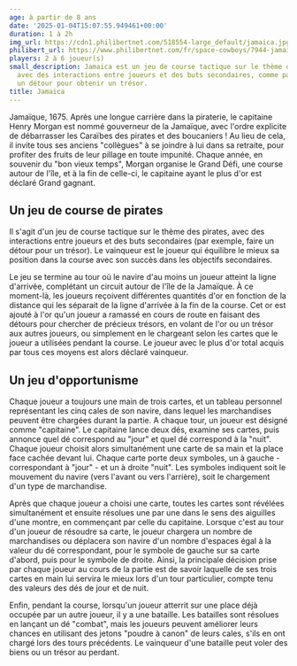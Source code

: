 ```yaml
---
age: à partir de 8 ans
date: '2025-01-04T15:07:55.949461+00:00'
duration: 1 à 2h
img_url: https://cdn1.philibertnet.com/518554-large_default/jamaica.jpg
philibert_url: https://www.philibertnet.com/fr/space-cowboys/7944-jamaica-3558380088264.html
players: 2 à 6 joueur(s)
small_description: Jamaica est un jeu de course tactique sur le thème des pirates,
  avec des interactions entre joueurs et des buts secondaires, comme par exemple faire
  un détour pour obtenir un trésor.
title: Jamaica
---
```





Jamaïque, 1675. Après une longue carrière dans la piraterie, le capitaine Henry Morgan est nommé gouverneur de la Jamaïque, avec l'ordre explicite de débarrasser les Caraïbes des pirates et des boucaniers ! Au lieu de cela, il invite tous ses anciens "collègues" à se joindre à lui dans sa retraite, pour profiter des fruits de leur pillage en toute impunité. Chaque année, en souvenir du "bon vieux temps", Morgan organise le Grand Défi, une course autour de l'île, et à la fin de celle-ci, le capitaine ayant le plus d'or est déclaré Grand gagnant.


Un jeu de course de pirates
---------------------------

Il s'agit d'un jeu de course tactique sur le thème des pirates, avec des interactions entre joueurs et des buts secondaires (par exemple, faire un détour pour un trésor). Le vainqueur est le joueur qui équilibre le mieux sa position dans la course avec son succès dans les objectifs secondaires.

Le jeu se termine au tour où le navire d'au moins un joueur atteint la ligne d'arrivée, complétant un circuit autour de l'île de la Jamaïque. À ce moment-là, les joueurs reçoivent différentes quantités d'or en fonction de la distance qui les séparait de la ligne d'arrivée à la fin de la course. Cet or est ajouté à l'or qu'un joueur a ramassé en cours de route en faisant des détours pour chercher de précieux trésors, en volant de l'or ou un trésor aux autres joueurs, ou simplement en le chargeant selon les cartes que le joueur a utilisées pendant la course. Le joueur avec le plus d'or total acquis par tous ces moyens est alors déclaré vainqueur.

Un jeu d'opportunisme
---------------------

Chaque joueur a toujours une main de trois cartes, et un tableau personnel représentant les cinq cales de son navire, dans lequel les marchandises peuvent être chargées durant la partie. A chaque tour, un joueur est désigné comme "capitaine". Le capitaine lance deux dés, examine ses cartes, puis annonce quel dé correspond au "jour" et quel dé correspond à la "nuit". Chaque joueur choisit alors simultanément une carte de sa main et la place face cachée devant lui. Chaque carte porte deux symboles, un à gauche - correspondant à "jour" - et un à droite "nuit". Les symboles indiquent soit le mouvement du navire (vers l'avant ou vers l'arrière), soit le chargement d'un type de marchandise.

Après que chaque joueur a choisi une carte, toutes les cartes sont révélées simultanément et ensuite résolues une par une dans le sens des aiguilles d'une montre, en commençant par celle du capitaine. Lorsque c'est au tour d'un joueur de résoudre sa carte, le joueur chargera un nombre de marchandises ou déplacera son navire d'un nombre d'espaces égal à la valeur du dé correspondant, pour le symbole de gauche sur sa carte d'abord, puis pour le symbole de droite. Ainsi, la principale décision prise par chaque joueur au cours de la partie est de savoir laquelle de ses trois cartes en main lui servira le mieux lors d'un tour particulier, compte tenu des valeurs des dés de jour et de nuit.

Enfin, pendant la course, lorsqu'un joueur atterrit sur une place déjà occupée par un autre joueur, il y a une bataille. Les batailles sont résolues en lançant un dé "combat", mais les joueurs peuvent améliorer leurs chances en utilisant des jetons "poudre à canon" de leurs cales, s'ils en ont chargé lors des tours précédents. Le vainqueur d'une bataille peut voler des biens ou un trésor au perdant.